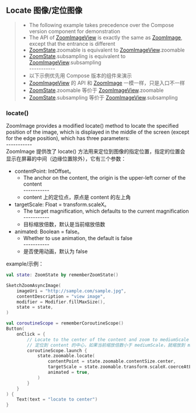 ## Locate 图像/定位图像

> * The following example takes precedence over the Compose version component for demonstration
> * The API of [ZoomImageView] is exactly the same as [ZoomImage], except that the entrance is
    different
> * [ZoomState].zoomable is equivalent to [ZoomImageView].zoomable
> * [ZoomState].subsampling is equivalent to [ZoomImageView].subsampling
    <br>-----------</br>
> * 以下示例优先用 Compose 版本的组件来演示
> * [ZoomImageView] 的 API 和 [ZoomImage] 一模一样，只是入口不一样
> * [ZoomState].zoomable 等价于 [ZoomImageView].zoomable
> * [ZoomState].subsampling 等价于 [ZoomImageView].subsampling

### locate()

ZoomImage provides a modified locate() method to locate the specified position of the image,
which is displayed in the middle of the screen (except for the edge position), which has three
parameters:
<br>-----------</br>
ZoomImage 提供改了 locate() 方法用来定位到图像的指定位置，指定的位置会显示在屏幕的中间（边缘位置除外），它有三个参数：

* contentPoint: IntOffset。
    * The anchor on the content, the origin is the upper-left corner of the content
      <br>-----------</br>
    * content 上的定位点，原点是 content 的左上角
* targetScale: Float = transform.scaleX。
    * The target magnification, which defaults to the current magnification
      <br>-----------</br>
    * 目标缩放倍数，默认是当前缩放倍数
* animated: Boolean = false。
    * Whether to use animation, the default is false
      <br>-----------</br>
    * 是否使用动画，默认为 false

example/示例：

```kotlin
val state: ZoomState by rememberZoomState()

SketchZoomAsyncImage(
    imageUri = "http://sample.com/sample.jpg",
    contentDescription = "view image",
    modifier = Modifier.fillMaxSize(),
    state = state,
)

val coroutineScope = rememberCoroutineScope()
Button(
    onClick = {
        // Locate to the center of the content and zoom to mediumScale if the current zoom factor is less than MediumScale
        // 定位到 content 的中心，如果当前缩放倍数小于 mediumScale，就缩放到 mediumScale
        coroutineScope.launch {
            state.zoomable.locate(
                contentPoint = state.zoomable.contentSize.center,
                targetScale = state.zoomable.transform.scaleX.coerceAtLeast(state.zoomable.mediumScale),
                animated = true,
            )
        }
    }
) {
    Text(text = "locate to center")
}
```

[ZoomImageView]: ../../zoomimage-view/src/main/java/com/github/panpf/zoomimage/ZoomImageView.kt

[ZoomImage]: ../../zoomimage-compose/src/main/java/com/github/panpf/zoomimage/ZoomImage.kt

[ZoomState]: ../../zoomimage-compose/src/main/java/com/github/panpf/zoomimage/compose/ZoomState.kt